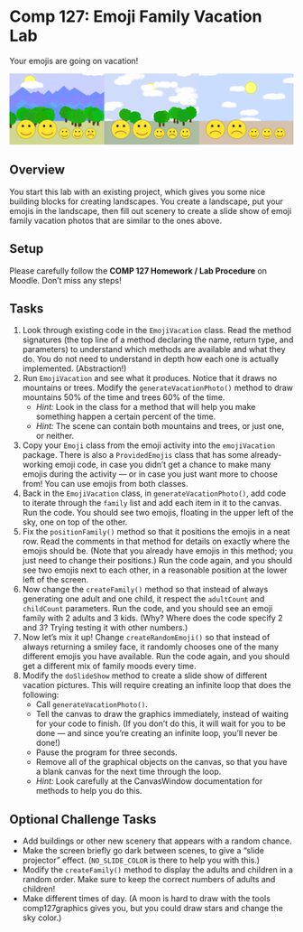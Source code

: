 Comp 127: Emoji Family Vacation Lab
====

Your emojis are going on vacation!

![multiple pictures of emojis standing in front of a variety of scenery](emojivacation.png)

Overview
---

You start this lab with an existing project, which gives you some nice building blocks for creating landscapes. You create a landscape, put your emojis in the landscape, then fill out scenery to create a slide show of emoji family vacation photos that are similar to the ones above.

Setup
---

Please carefully follow the **COMP 127 Homework / Lab Procedure** on Moodle. Don’t miss any steps!

Tasks
---

1. Look through existing code in the `EmojiVacation` class. Read the method signatures (the top line of a method declaring the name, return type, and parameters) to understand which methods are available and what they do. You do not need to understand in depth how each one is actually implemented. (Abstraction!)
2. Run `EmojiVacation` and see what it produces. Notice that it draws no mountains or trees. Modify the `generateVacationPhoto()` method to draw mountains 50% of the time and trees 60% of the time.
    - _Hint:_ Look in the class for a method that will help you make something happen a certain percent of the time.
    - _Hint:_ The scene can contain both mountains and trees, or just one, or neither.
3. Copy your `Emoji` class from the emoji activity into the `emojiVacation` package. There is also a `ProvidedEmojis` class that has some already-working emoji code, in case you didn’t get a chance to make many emojis during the activity — or in case you just want more to choose from! You can use emojis from both classes.
4. Back in the `EmojiVacation` class, in `generateVacationPhoto()`, add code to iterate through the `family` list and add each item in it to the canvas. Run the code. You should see two emojis, floating in the upper left of the sky, one on top of the other.
5. Fix the `positionFamily()` method so that it positions the emojis in a neat row. Read the comments in that method for details on exactly where the emojis should be. (Note that you already have emojis in this method; you just need to change their positions.) Run the code again, and you should see two emojis next to each other, in a reasonable position at the lower left of the screen.
6. Now change the `createFamily()` method so that instead of always generating one adult and one child, it respect the `adultCount` and `childCount` parameters. Run the code, and you should see an emoji family with 2 adults and 3 kids. (Why? Where does the code specify 2 and 3? Trying testing it with other numbers.)
7. Now let’s mix it up! Change `createRandomEmoji()` so that instead of always returning a smiley face, it randomly chooses one of the many different emojis you have available. Run the code again, and you should get a different mix of family moods every time.
8. Modify the `doSlideShow` method to create a slide show of different vacation pictures. This will require creating an infinite loop that does the following:
    - Call `generateVacationPhoto()`.
    - Tell the canvas to draw the graphics immediately, instead of waiting for your code to finish. (If you don’t do this, it will wait for you to be done — and since you’re creating an infinite loop, you’ll never be done!)
    - Pause the program for three seconds.
    - Remove all of the graphical objects on the canvas, so that you have a blank canvas for the next time through the loop.
    - _Hint:_ Look carefully at the CanvasWindow documentation for methods to help you do this.

Optional Challenge Tasks
---

- Add buildings or other new scenery that appears with a random chance.
- Make the screen briefly go dark between scenes, to give a “slide projector” effect. (`NO_SLIDE_COLOR` is there to help you with this.)
- Modify the `createFamily()` method to display the adults and children in a random order. Make sure to keep the correct numbers of adults and children!
- Make different times of day. (A moon is hard to draw with the tools comp127graphics gives you, but you could draw stars and change the sky color.)
